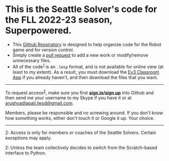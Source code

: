 # **This is the Seattle Solver's code for the FLL 2022-23 season, Superpowered.**
- This [Github Respiratory]('https://docs.github.com/en/repositories/creating-and-managing-repositories/about-repositories') is designed to help organize code for the Robot game and for version control.
- Simply create a [pull request]('https://docs.github.com/en/pull-requests/collaborating-with-pull-requests/proposing-changes-to-your-work-with-pull-requests/about-pull-requests') to add a new work or modify/remove unnecessary files.
- All of the code<sup>[1](#footnote1)</sup> is an ```.lmsp``` format, and is not available for online view (at least to my extent). As a result, you must download the  [Ev3 Classroom App](https://education.lego.com/en-us/downloads/mindstorms-ev3/software) if you already haven't, and then download the files that you want.
---
To request access<sup>[2](#footnote2)</sup>, make sure you first **[sign in](https://github.com/login)/[sign up](https://github.com/signup?ref_cta=Sign+up&ref_loc=header+logged+out&ref_page=%2F&source=header-home)** into Github and then send me your username to my Skype if you have it or at arushyadlapati.lwsd@gmail.com.

Members, please be responsible and no screwing around. If you don't know how something works, either don't touch it or Google it up. Your choice.

---
<a name="footnote2">2</a>: Access is only for members or coaches of the Seattle Solvers. Certain exceptions may apply.

<a name="footnote2">2</a>: Unless the team collectively decides to switch from the Scratch-based interface to Python.





